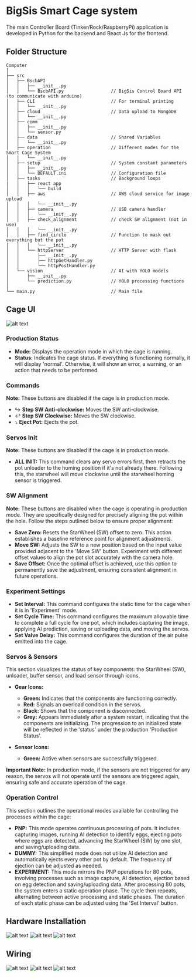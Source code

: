 # BigSis Smart Cage system
The main Controller Board (Tinker/Rock/RaspberryPi) application is developed in Python for the backend and React Js for the frontend. 

## **Folder Structure**
```terminal
Computer
│
├── src
│   ├── BscbAPI             
│   │   ├── __init__.py             
│   │   └── BscbAPI.py                  // BigSis Control Board API (to communicate with arduino)
│   ├── CLI                             // For terminal printing
│   │   └── __init__.py
│   ├── cloud                           // Data upload to MongoDB
│   │   └── __init__.py
│   ├── comm
│   │   ├── __init__.py
│   │   └── sensor.py
│   ├── data                            // Shared Variables
│   │   └── __init__.py
│   ├── operation                       // Different modes for the Smart Cage System
│   │   └── __init__.py
│   ├── setup                           // System constant parameters
│   │   ├── __init__.py
│   │   └── DEFAULT.ini                 // Configuration file
│   ├── tasks                           // Background loops
|   │   ├── react app                   
│   │   │   └── build
│   │   ├── aws                         // AWS cloud service for image upload
│   │   │   └── __init__.py
│   │   ├── camera                      // USB camera handler
│   │   │   └── __init__.py
│   │   ├── check_alignment             // check SW alignment (not in use)
│   │   │   └── __init__.py
│   │   ├── find_circle                 // Function to mask out everything but the pot
│   │   │   └── __init__.py
│   │   └── httpServer                  // HTTP Server with flask 
│   │       ├── __init__.py
│   │       ├── httpGetHandler.py
│   │       └── httpPostHandler.py
│   └── vision                          // AI with YOLO models
│       ├── __init__.py
│       └── prediction.py               // YOLO processing functions
│
└── main.py                             // Main file
```

## **Cage UI**
![alt text](media/image.png)

### Production Status
- **Mode:** Displays the operation mode in which the cage is running.
- **Status:** Indicates the cage status. If everything is functioning normally, it will display 'normal'. Otherwise, it will show an error, a warning, or an action that needs to be performed.


### Commands
**Note:** These buttons are disabled if the cage is in production mode.
- ↪️ **Step SW Anti-clockwise:** Moves the SW anti-clockwise.
- ↩️ **Step SW Clockwise:** Moves the SW clockwise.
- ⤵️ **Eject Pot:** Ejects the pot.


### Servos Init
**Note:** These buttons are disabled if the cage is in production mode.
- **ALL INIT:** This command clears any servo errors first, then retracts the pot unloader to the homing position if it's not already there. Following this, the starwheel will move clockwise until the starwheel homing sensor is triggered.


### SW Alignment
**Note:** These buttons are disabled when the cage is operating in production mode. They are specifically designed for precisely aligning the pot within the hole. Follow the steps outlined below to ensure proper alignment:
- **Save Zero:** Resets the StarWheel (SW) offset to zero. This action establishes a baseline reference point for alignment adjustments.
- **Move SW:** Adjusts the SW to a new position based on the input value provided adjacent to the 'Move SW' button. Experiment with different offset values to align the pot slot accurately with the camera hole.
- **Save Offset:** Once the optimal offset is achieved, use this option to permanently save the adjustment, ensuring consistent alignment in future operations.



### Experiment Settings
- **Set Interval:** This command configures the static time for the cage when it is in 'Experiment' mode.
- **Set Cycle Time:** This command configures the maximum allowable time to complete a full cycle for one pot, which includes capturing the image, applying AI prediction, saving or uploading data, and moving the servos.
- **Set Valve Delay:** This command configures the duration of the air pulse emitted into the cage.


### Servos & Sensors
This section visualizes the status of key components: the StarWheel (SW), unloader, buffer sensor, and load sensor through icons.

- **Gear Icons:** 
  - **Green:** Indicates that the components are functioning correctly.
  - **Red:** Signals an overload condition in the servos.
  - **Black:** Shows that the component is disconnected.
  - **Grey:** Appears immediately after a system restart, indicating that the components are initializing. The progression to an initialized state will be reflected in the 'status' under the production 'Production Status'.

- **Sensor Icons:** 
  - **Green:** Active when sensors are successfully triggered.

**Important Note:** In production mode, if the sensors are not triggered for any reason, the servos will not operate until the sensors are triggered again, ensuring safe and accurate operation of the cage.


### Operation Control
This section outlines the operational modes available for controlling the processes within the cage:
- **PNP:** This mode operates continuous processing of pots. It includes capturing images, running AI detection to identify eggs, ejecting pots where eggs are detected, advancing the StarWheel (SW) by one slot, and saving/uploading data.
- **DUMMY:** This simplified mode does not utilize AI detection and automatically ejects every other pot by default. The frequency of ejection can be adjusted as needed.
- **EXPERIMENT:** This mode mirrors the PNP operations for 80 pots, involving processes such as image capture, AI detection, ejection based on egg detection and saving/uploading data. After processing 80 pots, the system enters a static operation phase. The cycle then repeats, alternating between active processing and static phases. The duration of each static phase can be adjusted using the 'Set Interval' button.

## **Hardware Installation**
![alt text](media/cage_control_box_content.jpg)
![alt text](media/cage_external_content.jpg)
![alt text](media/sensor_connection.jpg)

## **Wiring**
![alt text](media/overview_wiring_diagram.jpg)
![alt text](media/Bscb_wiring.jpg)
![alt text](media/tinker_wiring.jpg)






